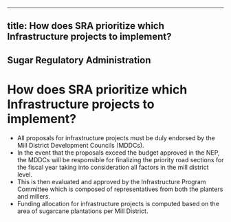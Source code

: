 --- 
 title: How does SRA prioritize which Infrastructure projects to implement?
 ---

## Sugar Regulatory Administration

# How does SRA prioritize which Infrastructure projects to implement?


 - All proposals for infrastructure projects must be duly endorsed by the Mill District Development Councils (MDDCs). 
 - In the event that the proposals exceed the budget approved in the NEP, the MDDCs will be responsible for finalizing the priority road sections for the fiscal year taking into consideration all factors in the mill district level. 
 - This is then evaluated and approved by the Infrastructure Program Committee which is composed of representatives from both the planters and millers.
 - Funding allocation for infrastructure projects is computed based on the area of sugarcane plantations per Mill District.
